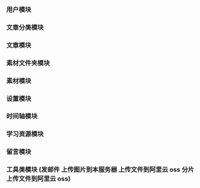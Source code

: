 ### 用户模块
### 文章分类模块
### 文章模块
### 素材文件夹模块
### 素材模块
### 设置模块
### 时间轴模块
### 学习资源模块
### 留言模块
### 工具类模块 (发邮件 上传图片到本服务器 上传文件到阿里云 oss 分片上传文件到阿里云 oss)
